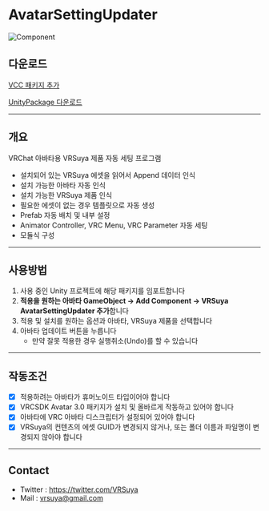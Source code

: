 # AvatarSettingUpdater

![Component](https://github.com/crestudio/AvatarSettingUpdater/blob/master/Image/VRSuya_AvatarSettingUpdate.jpg?raw=true)

## 다운로드

[VCC 패키지 추가](http://macchiato.kr/docs/vrsuya/addon/VPM_Setup)

[UnityPackage 다운로드](https://github.com/crestudio/AvatarSettingUpdater/releases)

---

## 개요

VRChat 아바타용 VRSuya 제품 자동 세팅 프로그램

- 설치되어 있는 VRSuya 에셋을 읽어서 Append 데이터 인식
- 설치 가능한 아바타 자동 인식
- 설치 가능한 VRSuya 제품 인식
- 필요한 에셋이 없는 경우 템플릿으로 자동 생성
- Prefab 자동 배치 및 내부 설정
- Animator Controller, VRC Menu, VRC Parameter 자동 세팅
- 모듈식 구성

---

## 사용방법

1. 사용 중인 Unity 프로젝트에 해당 패키지를 임포트합니다
1. **적용을 원하는 아바타 GameObject → Add Component → VRSuya AvatarSettingUpdater 추가**합니다
1. 적용 및 설치를 원하는 옵션과 아바타, VRSuya 제품을 선택합니다
1. 아바타 업데이트 버튼을 누릅니다
   - 만약 잘못 적용한 경우 실행취소(Undo)를 할 수 있습니다

---

## 작동조건

- [x] 적용하려는 아바타가 휴머노이드 타입이어야 합니다
- [x] VRCSDK Avatar 3.0 패키지가 설치 및 올바르게 작동하고 있어야 합니다
- [x] 아바타에 VRC 아바타 디스크립터가 설정되어 있어야 합니다
- [x] VRSuya의 컨텐츠의 에셋 GUID가 변경되지 않거나, 또는 폴더 이름과 파일명이 변경되지 않아야 합니다

---

## Contact

- Twitter : https://twitter.com/VRSuya
- Mail : vrsuya@gmail.com
